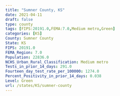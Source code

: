 ```yaml
---
title: "Sumner County, KS"
date: 2021-04-11
draft: false
type: county
tags: [FIPS:20191.0,FEMA:7.0,Medium metro,Green]
categories: [KS]
County: Sumner County
State: KS
FIPS: 20191.0
FEMA_Region: 7.0
Population: 22836.0
NCHS_Urban_Rural_Classification: Medium metro
Tests_in_prior_14_days: 291.0
Fourteen_day_test_rate_per_100000: 1274.0
Percent_Positivity_in_prior_14_days: 0.038
Level: Green
url: /states/KS/sumner-county
---
```



